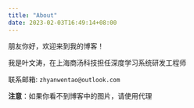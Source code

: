 ```yaml
---
title: "About"
date: 2023-02-03T16:49:14+08:00
---
```


朋友你好，欢迎来到我的博客！

我是叶文涛，在上海商汤科技担任深度学习系统研发工程师

联系邮箱: `zhyanwentao@outlook.com`

**注意**：如果你看不到博客中的图片，请使用代理
